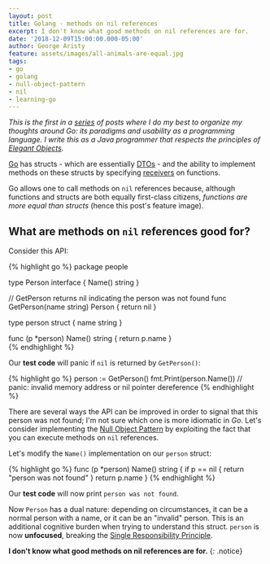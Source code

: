 ```yaml
---
layout: post
title: Golang - methods on nil references
excerpt: I don't know what good methods on nil references are for.
date: '2018-12-09T15:00:00.000-05:00'
author: George Aristy
feature: assets/images/all-animals-are-equal.jpg
tags:
- go
- golang
- null-object-pattern
- nil
- learning-go
---
```


*This is the first in a [series](https://llorllale.github.io/tags/learning-go) of posts where I do my best to organize my thoughts around Go: its paradigms and usability as a programming language. I write this as a Java programmer that respects the principles of [Elegant Objects](https://www.elegantobjects.org/).*

[Go](https://golang.org/) has structs - which are essentially [DTOs](https://en.wikipedia.org/wiki/Data_transfer_object) - and the ability to implement methods on these structs by specifying [receivers](https://tour.golang.org/methods/1) on functions.

Go allows one to call methods on `nil` references because, although functions and structs are both equally first-class citizens, *functions are more equal than structs* (hence this post's feature image).

## What are methods on `nil` references good for?

Consider this API:

{% highlight go %}
package people

type Person interface {
	Name() string
}

// GetPerson returns nil indicating the person was not found
func GetPerson(name string) Person {
	return nil
}

type person struct {
	name string
}

func (p *person) Name() string {
	return p.name
}	
{% endhighlight %}

Our **test code** will panic if `nil` is returned by `GetPerson()`:

{% highlight go %}
	person := GetPerson()
	fmt.Print(person.Name()) 	// panic: invalid memory address or nil pointer dereference
{% endhighlight %}

There are several ways the API can be improved in order to signal that this person was not found; I'm not sure which one is more idiomatic in *Go*. Let's consider implementing the [Null Object Pattern](https://en.wikipedia.org/wiki/Null_object_pattern) by exploiting the fact that you can execute methods on `nil` references.

Let's modify the `Name()` implementation on our `person` struct:

{% highlight go %}
func (p *person) Name() string {
	if p == nil {
		return "person was not found"
	}
	return p.name
}
{% endhighlight %}

Our **test code** will now print `person was not found`.

Now `Person` has a dual nature: depending on circumstances, it can be a normal person with a name, or it can be an "invalid" person. This is an additional cognitive burden when trying to understand this struct. `person` is now **unfocused**, breaking the [Single Responsibility Principle](https://en.wikipedia.org/wiki/Single_responsibility_principle).

**I don't know what good methods on nil references are for.**
{: .notice}

